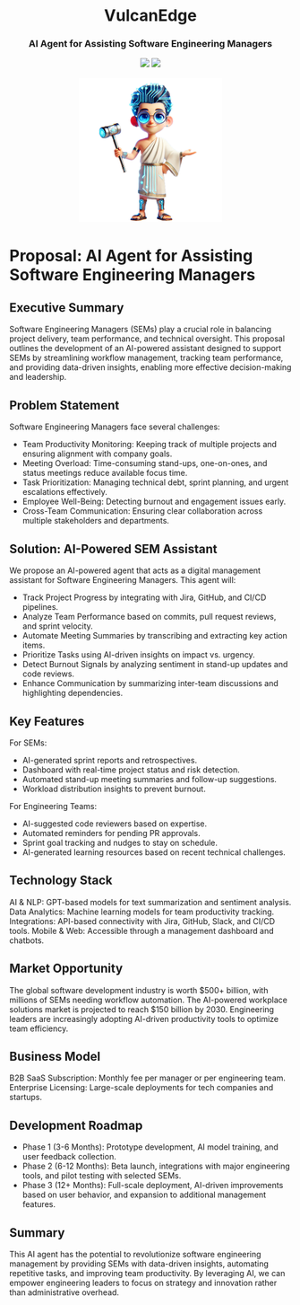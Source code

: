 <div align="center">
<h1 align="center"> VulcanEdge </h1> 
<h3>AI Agent for Assisting Software Engineering Managers</br></h3>
<img src="https://img.shields.io/badge/Progress-100%25-red"> <img src="https://img.shields.io/badge/Feedback-Welcome-green">
</br>
</br>
<kbd>
<img src="https://github.com/dimastatz/whisper-flow/blob/main/docs/imgs/VulcanEdge.png?raw=true" width="256px">
</kbd>
</div>


# Proposal: AI Agent for Assisting Software Engineering Managers

## Executive Summary

Software Engineering Managers (SEMs) play a crucial role in balancing project delivery, team performance, and technical oversight. This proposal outlines the development of an AI-powered assistant designed to support SEMs by streamlining workflow management, tracking team performance, and providing data-driven insights, enabling more effective decision-making and leadership.

## Problem Statement

Software Engineering Managers face several challenges:
- Team Productivity Monitoring: Keeping track of multiple projects and ensuring alignment with company goals.
- Meeting Overload: Time-consuming stand-ups, one-on-ones, and status meetings reduce available focus time.
- Task Prioritization: Managing technical debt, sprint planning, and urgent escalations effectively.
- Employee Well-Being: Detecting burnout and engagement issues early.
- Cross-Team Communication: Ensuring clear collaboration across multiple stakeholders and departments.

## Solution: AI-Powered SEM Assistant

We propose an AI-powered agent that acts as a digital management assistant for Software Engineering Managers. This agent will:
- Track Project Progress by integrating with Jira, GitHub, and CI/CD pipelines.
- Analyze Team Performance based on commits, pull request reviews, and sprint velocity.
- Automate Meeting Summaries by transcribing and extracting key action items.
- Prioritize Tasks using AI-driven insights on impact vs. urgency.
- Detect Burnout Signals by analyzing sentiment in stand-up updates and code reviews.
- Enhance Communication by summarizing inter-team discussions and highlighting dependencies.

## Key Features
For SEMs:
- AI-generated sprint reports and retrospectives.
- Dashboard with real-time project status and risk detection.
- Automated stand-up meeting summaries and follow-up suggestions.
- Workload distribution insights to prevent burnout.

For Engineering Teams:
- AI-suggested code reviewers based on expertise.
- Automated reminders for pending PR approvals.
- Sprint goal tracking and nudges to stay on schedule.
- AI-generated learning resources based on recent technical challenges.

## Technology Stack
AI & NLP: GPT-based models for text summarization and sentiment analysis.
Data Analytics: Machine learning models for team productivity tracking.
Integrations: API-based connectivity with Jira, GitHub, Slack, and CI/CD tools.
Mobile & Web: Accessible through a management dashboard and chatbots.

## Market Opportunity
The global software development industry is worth $500+ billion, with millions of SEMs needing workflow automation.
The AI-powered workplace solutions market is projected to reach $150 billion by 2030.
Engineering leaders are increasingly adopting AI-driven productivity tools to optimize team efficiency.

## Business Model
B2B SaaS Subscription: Monthly fee per manager or per engineering team.
Enterprise Licensing: Large-scale deployments for tech companies and startups.

## Development Roadmap
- Phase 1 (3-6 Months): Prototype development, AI model training, and user feedback collection.
- Phase 2 (6-12 Months): Beta launch, integrations with major engineering tools, and pilot testing with selected SEMs.
- Phase 3 (12+ Months): Full-scale deployment, AI-driven improvements based on user behavior, and expansion to additional management features.

## Summary
This AI agent has the potential to revolutionize software engineering management by providing SEMs with data-driven insights, automating repetitive tasks, and improving team productivity. By leveraging AI, we can empower engineering leaders to focus on strategy and innovation rather than administrative overhead.

